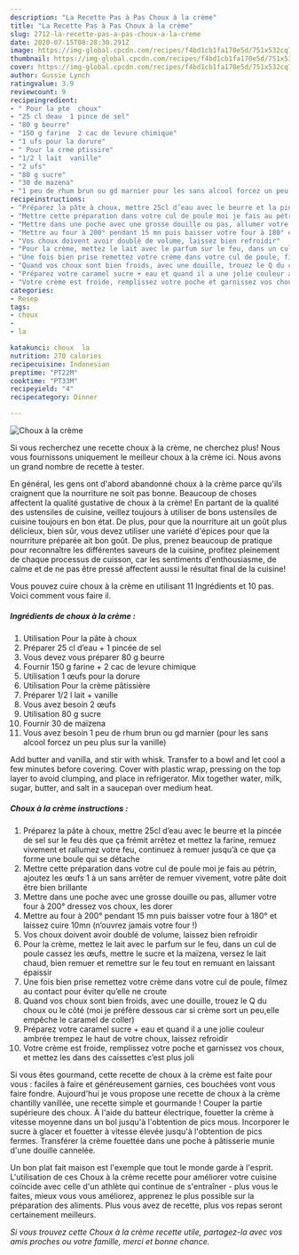 ```yaml
---
description: "La Recette Pas à Pas Choux à la crème"
title: "La Recette Pas à Pas Choux à la crème"
slug: 2712-la-recette-pas-a-pas-choux-a-la-creme
date: 2020-07-15T08:28:30.291Z
image: https://img-global.cpcdn.com/recipes/f4bd1cb1fa170e5d/751x532cq70/choux-a-la-creme-photo-principale-de-la-recette.jpg
thumbnail: https://img-global.cpcdn.com/recipes/f4bd1cb1fa170e5d/751x532cq70/choux-a-la-creme-photo-principale-de-la-recette.jpg
cover: https://img-global.cpcdn.com/recipes/f4bd1cb1fa170e5d/751x532cq70/choux-a-la-creme-photo-principale-de-la-recette.jpg
author: Gussie Lynch
ratingvalue: 3.9
reviewcount: 9
recipeingredient:
- " Pour la pte  choux"
- "25 cl deau  1 pince de sel"
- "80 g beurre"
- "150 g farine  2 cac de levure chimique"
- "1 ufs pour la dorure"
- " Pour la crme ptissire"
- "1/2 l lait  vanille"
- "2 ufs"
- "80 g sucre"
- "30 de mazena"
- "1 peu de rhum brun ou gd marnier pour les sans alcool forcez un peu plus sur la vanille"
recipeinstructions:
- "Préparez la pâte à choux, mettre 25cl d’eau avec le beurre et la pincée de sel sur le feu dès que ça frémit arrêtez et mettez la farine, remuez vivement et rallumez votre feu, continuez à remuer jusqu’à ce que ça forme une boule qui se détache"
- "Mettre cette préparation dans votre cul de poule moi je fais au pétrin, ajoutez les œufs 1 à un sans arrêter de remuer vivement, votre pâte doit être bien brillante"
- "Mettre dans une poche avec une grosse douille ou pas, allumer votre four à 200° dressez vos choux, les dorer"
- "Mettre au four à 200° pendant 15 mn puis baisser votre four à 180° et laissez cuire 10mn (n’ouvrez jamais votre four !)"
- "Vos choux doivent avoir doublé de volume, laissez bien refroidir"
- "Pour la crème, mettez le lait avec le parfum sur le feu, dans un cul de poule cassez les œufs, mettre le sucre et la maïzena, versez le lait chaud, bien remuer et remettre sur le feu tout en remuant en laissant épaissir"
- "Une fois bien prise remettez votre crème dans votre cul de poule, filmez au contact pour éviter qu’elle ne croute"
- "Quand vos choux sont bien froids, avec une douille, trouez le Q du choux ou le côté (moi je préfère dessous car si crème sort un peu,elle empêche le caramel de coller)"
- "Préparez votre caramel sucre + eau et quand il a une jolie couleur ambrée trempez le haut de votre choux, laissez refroidir"
- "Votre crème est froide, remplissez votre poche et garnissez vos choux, et mettez les dans des caissettes c’est plus joli"
categories:
- Resep
tags:
- choux
- 
- la

katakunci: choux  la 
nutrition: 270 calories
recipecuisine: Indonesian
preptime: "PT22M"
cooktime: "PT33M"
recipeyield: "4"
recipecategory: Dinner

---
```



![Choux à la crème](https://img-global.cpcdn.com/recipes/f4bd1cb1fa170e5d/751x532cq70/choux-a-la-creme-photo-principale-de-la-recette.jpg)

Si vous recherchez une recette choux à la crème, ne cherchez plus! Nous vous fournissons uniquement le meilleur choux à la crème ici. Nous avons un grand nombre de recette à tester.

En général, les gens ont d'abord abandonné choux à la crème parce qu'ils craignent que la nourriture ne soit pas bonne. Beaucoup de choses affectent la qualité gustative de choux à la crème! En partant de la qualité des ustensiles de cuisine, veillez toujours à utiliser de bons ustensiles de cuisine toujours en bon état. De plus, pour que la nourriture ait un goût plus délicieux, bien sûr, vous devez utiliser une variété d'épices pour que la nourriture préparée ait bon goût. De plus, prenez beaucoup de pratique pour reconnaître les différentes saveurs de la cuisine, profitez pleinement de chaque processus de cuisson, car les sentiments d'enthousiasme, de calme et de ne pas être pressé affectent aussi le résultat final de la cuisine!

<!--inarticleads1-->

Vous pouvez cuire choux à la crème en utilisant 11 Ingrédients et 10 pas. Voici comment vous faire il.

##### Ingrédients de choux à la crème :

1. Utilisation  Pour la pâte à choux
1. Préparer 25 cl d’eau + 1 pincée de sel
1. Vous devez vous préparer 80 g beurre
1. Fournir 150 g farine + 2 cac de levure chimique
1. Utilisation 1 œufs pour la dorure
1. Utilisation  Pour la crème pâtissière
1. Préparer 1/2 l lait + vanille
1. Vous avez besoin 2 œufs
1. Utilisation 80 g sucre
1. Fournir 30 de maïzena
1. Vous avez besoin 1 peu de rhum brun ou gd marnier (pour les sans alcool forcez un peu plus sur la vanille)


Add butter and vanilla, and stir with whisk. Transfer to a bowl and let cool a few minutes before covering. Cover with plastic wrap, pressing on the top layer to avoid clumping, and place in refrigerator. Mix together water, milk, sugar, butter, and salt in a saucepan over medium heat. 

<!--inarticleads2-->

##### Choux à la crème instructions :

1. Préparez la pâte à choux, mettre 25cl d’eau avec le beurre et la pincée de sel sur le feu dès que ça frémit arrêtez et mettez la farine, remuez vivement et rallumez votre feu, continuez à remuer jusqu’à ce que ça forme une boule qui se détache
1. Mettre cette préparation dans votre cul de poule moi je fais au pétrin, ajoutez les œufs 1 à un sans arrêter de remuer vivement, votre pâte doit être bien brillante
1. Mettre dans une poche avec une grosse douille ou pas, allumer votre four à 200° dressez vos choux, les dorer
1. Mettre au four à 200° pendant 15 mn puis baisser votre four à 180° et laissez cuire 10mn (n’ouvrez jamais votre four !)
1. Vos choux doivent avoir doublé de volume, laissez bien refroidir
1. Pour la crème, mettez le lait avec le parfum sur le feu, dans un cul de poule cassez les œufs, mettre le sucre et la maïzena, versez le lait chaud, bien remuer et remettre sur le feu tout en remuant en laissant épaissir
1. Une fois bien prise remettez votre crème dans votre cul de poule, filmez au contact pour éviter qu’elle ne croute
1. Quand vos choux sont bien froids, avec une douille, trouez le Q du choux ou le côté (moi je préfère dessous car si crème sort un peu,elle empêche le caramel de coller)
1. Préparez votre caramel sucre + eau et quand il a une jolie couleur ambrée trempez le haut de votre choux, laissez refroidir
1. Votre crème est froide, remplissez votre poche et garnissez vos choux, et mettez les dans des caissettes c’est plus joli


Si vous êtes gourmand, cette recette de choux à la crème est faite pour vous : faciles à faire et généreusement garnies, ces bouchées vont vous faire fondre. Aujourd&#39;hui je vous propose une recette de choux à la crème chantilly vanillée, une recette simple et gourmande ! Couper la partie supérieure des choux. À l&#39;aide du batteur électrique, fouetter la crème à vitesse moyenne dans un bol jusqu&#39;à l&#39;obtention de pics mous. Incorporer le sucre à glacer et fouetter à vitesse élevée jusqu&#39;à l&#39;obtention de pics fermes. Transférer la crème fouettée dans une poche à pâtisserie munie d&#39;une douille cannelée. 

<!--inarticleads1-->

<p>
Un bon plat fait maison est l'exemple que tout le monde garde à l'esprit. L'utilisation de ces Choux à la crème recette pour améliorer votre cuisine coïncide avec celle d'un athlète qui continue de s'entraîner - plus vous le faites, mieux vous vous améliorez, apprenez le plus possible sur la préparation des aliments. Plus vous avez de recette, plus vos repas seront certainement meilleurs.
</p>

<p>
<i>Si vous trouvez cette Choux à la crème recette utile, partagez-la avec vos amis proches ou votre famille, merci et bonne chance.</i>
</p>

